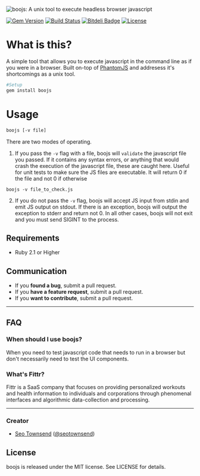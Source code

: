 ![boojs: A unix tool to execute headless browser javascript](https://raw.githubusercontent.com/sotownsend/boojs/master/logo.png)

[![Gem Version](https://badge.fury.io/rb/BooJS.svg)](http://badge.fury.io/rb/boojs)
[![Build Status](https://travis-ci.org/sotownsend/BooJS.svg?branch=master)](https://travis-ci.org/sotownsend/boojs)
[![Bitdeli Badge](https://d2weczhvl823v0.cloudfront.net/sotownsend/BooJS/trend.png)](https://bitdeli.com/free "Bitdeli Badge")
[![License](http://img.shields.io/badge/license-MIT-green.svg?style=flat)](https://github.com/sotownsend/BooJS/blob/master/LICENSE)

# What is this?
A simple tool that allows you to execute javascript in the command line as if you were in a browser. Built on-top of [PhantomJS](phantomjs.org) and 
addresess it's shortcomings as a unix tool.

```sh
#Setup
gem install boojs
```

# Usage
```sh
boojs [-v file]
```

There are two modes of operating.


1. If you pass the `-v` flag with a file, boojs will `validate` the javascript file you passed. If it contains any syntax errors, or anything that would crash the execution of the javascript file, these are caught here. Useful for unit tests to make sure the JS files are executable. It will return 0 if the file and not 0 if otherwise

`boojs -v file_to_check.js`

2. If you do not pass the `-v` flag, boojs will accept JS input from stdin and emit JS output on stdout. If there is an exception, boojs 
will output the exception to stderr and return not 0. In all other cases, boojs will not exit and you must send SIGINT to the process.


## Requirements

- Ruby 2.1 or Higher

## Communication

- If you **found a bug**, submit a pull request.
- If you **have a feature request**, submit a pull request.
- If you **want to contribute**, submit a pull request.

---

## FAQ

### When should I use boojs?

When you need to test javascript code that needs to run in a browser but don't necessarily need to test the UI components.

### What's Fittr?

Fittr is a SaaS company that focuses on providing personalized workouts and health information to individuals and corporations through phenomenal interfaces and algorithmic data-collection and processing.

* * *

### Creator

- [Seo Townsend](http://github.com/sotownsend) ([@seotownsend](https://twitter.com/seotownsend))

## License

boojs is released under the MIT license. See LICENSE for details.
